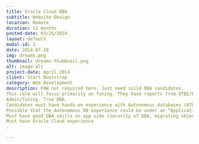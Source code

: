 ```yaml
---
title: Oracle Cloud DBA
subtitle: Website Design
location: Remote
duration: 12 months
posted-date: 03/25/2024
layout: default
modal-id: 1
date: 2014-07-18
img: dreams.png
thumbnail: dreams-thumbnail.png
alt: image-alt
project-date: April 2014
client: Start Bootstrap
category: Web Development
description: FAW not required here. Just need solid DBA candidates.
This role will focus primarily on Tuning. They have reports from OTBI/FAW that is not working fast enough. Reports are taking 10-15 minutes. Need someone that can figure out the bottleneck and get the time down to 30 seconds ideally (Just need big improvement here).
Admin/Tuning. True DBA.
Candidates must have hands-on experience with Autonomous databases (ATP/ADW/etc.)
Possible that the Autonomous DB experience could be under an “Applications DBA” or something different than Oracle DBA.
Must have good DBA skills on app side (security of DBA, migrating object to product such as stored procedure- triggers-etc., database monitoring/proactive alerting, etc.
Must have Oracle Cloud experience
.

---
```

